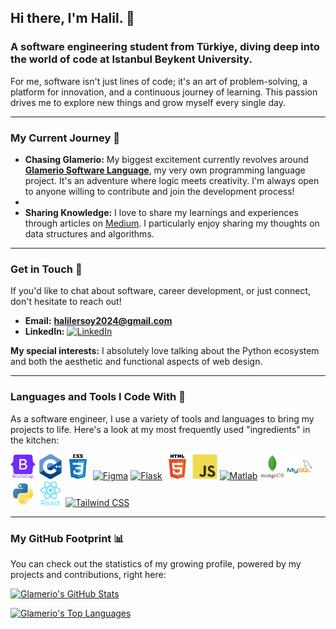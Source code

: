 ## Hi there, I'm Halil. 🚀

### A software engineering student from Türkiye, diving deep into the world of code at Istanbul Beykent University.

For me, software isn't just lines of code; it's an art of problem-solving, a platform for innovation, and a continuous journey of learning. This passion drives me to explore new things and grow myself every single day.

---

### My Current Journey 🧭

* **Chasing Glamerio:** My biggest excitement currently revolves around **[Glamerio Software Language](https://github.com/Glamerio/Glamerio-Language)**, my very own programming language project. It's an adventure where logic meets creativity. I'm always open to anyone willing to contribute and join the development process!
* 
* **Sharing Knowledge:** I love to share my learnings and experiences through articles on [Medium](https://medium.com/@halilersoy2024). I particularly enjoy sharing my thoughts on data structures and algorithms.

---

### Get in Touch 🤝

If you'd like to chat about software, career development, or just connect, don't hesitate to reach out!

* **Email:** **halilersoy2024@gmail.com**
* **LinkedIn:** [![LinkedIn](https://img.shields.io/badge/LinkedIn-0077B5?style=for-the-badge&logo=linkedin&logoColor=white)](https://www.linkedin.com/in/halil-ersoy-2a3b372a4/)

**My special interests:** I absolutely love talking about the Python ecosystem and both the aesthetic and functional aspects of web design.

---

### Languages and Tools I Code With 🧰

As a software engineer, I use a variety of tools and languages to bring my projects to life. Here's a look at my most frequently used "ingredients" in the kitchen:

<p align="left">
    <a href="https://getbootstrap.com" target="_blank" rel="noreferrer"><img src="https://raw.githubusercontent.com/devicons/devicon/master/icons/bootstrap/bootstrap-plain-wordmark.svg" alt="Bootstrap" width="40" height="40"/></a>
    <a href="https://www.w3schools.com/cpp/" target="_blank" rel="noreferrer"><img src="https://raw.githubusercontent.com/devicons/devicon/master/icons/cplusplus/cplusplus-original.svg" alt="C++" width="40" height="40"/></a>
    <a href="https://www.w3schools.com/css/" target="_blank" rel="noreferrer"><img src="https://raw.githubusercontent.com/devicons/devicon/master/icons/css3/css3-original-wordmark.svg" alt="CSS3" width="40" height="40"/></a>
    <a href="https://www.figma.com/" target="_blank" rel="noreferrer"><img src="https://www.vectorlogo.zone/logos/figma/figma-icon.svg" alt="Figma" width="40" height="40"/></a>
    <a href="https://flask.palletsprojects.com/" target="_blank" rel="noreferrer"><img src="https://www.vectorlogo.zone/logos/pocoo_flask/pocoo_flask-icon.svg" alt="Flask" width="40" height="40"/></a>
    <a href="https://www.w3.org/html/" target="_blank" rel="noreferrer"><img src="https://raw.githubusercontent.com/devicons/devicon/master/icons/html5/html5-original-wordmark.svg" alt="HTML5" width="40" height="40"/></a>
    <a href="https://developer.mozilla.org/en-US/docs/Web/JavaScript" target="_blank" rel="noreferrer"><img src="https://raw.githubusercontent.com/devicons/devicon/master/icons/javascript/javascript-original.svg" alt="JavaScript" width="40" height="40"/></a>
    <a href="https://www.mathworks.com/" target="_blank" rel="noreferrer"><img src="https://upload.wikimedia.org/wikipedia/commons/2/21/Matlab_Logo.png" alt="Matlab" width="40" height="40"/></a>
    <a href="https://www.mongodb.com/" target="_blank" rel="noreferrer"><img src="https://raw.githubusercontent.com/devicons/devicon/master/icons/mongodb/mongodb-original-wordmark.svg" alt="MongoDB" width="40" height="40"/></a>
    <a href="https://www.mysql.com/" target="_blank" rel="noreferrer"><img src="https://raw.githubusercontent.com/devicons/devicon/master/icons/mysql/mysql-original-wordmark.svg" alt="MySQL" width="40" height="40"/></a>
    <a href="https://www.python.org" target="_blank" rel="noreferrer"><img src="https://raw.githubusercontent.com/devicons/devicon/master/icons/python/python-original.svg" alt="Python" width="40" height="40"/></a>
    <a href="https://reactjs.org/" target="_blank" rel="noreferrer"><img src="https://raw.githubusercontent.com/devicons/devicon/master/icons/react/react-original-wordmark.svg" alt="React" width="40" height="40"/></a>
    <a href="https://tailwindcss.com/" target="_blank" rel="noreferrer"><img src="https://www.vectorlogo.zone/logos/tailwindcss/tailwindcss-icon.svg" alt="Tailwind CSS" width="40" height="40"/></a>
</p>

---

### My GitHub Footprint 📊

You can check out the statistics of my growing profile, powered by my projects and contributions, right here:

[![Glamerio's GitHub Stats](https://github-readme-stats.vercel.app/api?username=Glamerio&show_icons=true&theme=dracula&count_private=true)](https://github.com/anuraghazra/github-readme-stats)

[![Glamerio's Top Languages](https://github-readme-stats.vercel.app/api/top-langs/?username=Glamerio&layout=compact&theme=dracula)](https://github.com/anuraghazra/github-readme-stats)
